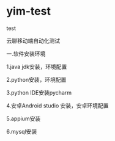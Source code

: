 # yim-test
test

云聊移动端自动化测试

一.软件安装环境

1.java jdk安装，环境配置

2.python安装，环境配置

3.python IDE安装pycharm

4.安卓Android studio 安装，安卓环境配置

5.appium安装

6.mysql安装

